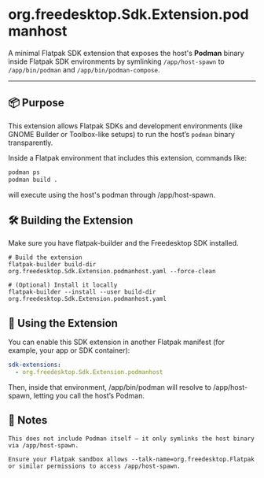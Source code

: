# org.freedesktop.Sdk.Extension.podmanhost

A minimal Flatpak SDK extension that exposes the host's
**Podman** binary inside Flatpak SDK environments
by symlinking `/app/host-spawn` to `/app/bin/podman` and `/app/bin/podman-compose`.

---

## 📦 Purpose

This extension allows Flatpak SDKs and development environments
(like GNOME Builder or Toolbox-like setups) to run
the host’s `podman` binary transparently.

Inside a Flatpak environment that includes this extension, commands like:

```bash
podman ps
podman build .
```

will execute using the host's podman through /app/host-spawn.

## 🛠️ Building the Extension

Make sure you have flatpak-builder and the Freedesktop SDK installed.

```
# Build the extension
flatpak-builder build-dir org.freedesktop.Sdk.Extension.podmanhost.yaml --force-clean

# (Optional) Install it locally
flatpak-builder --install --user build-dir org.freedesktop.Sdk.Extension.podmanhost.yaml
```

## 🧩 Using the Extension

You can enable this SDK extension in another Flatpak manifest (for example, your app or SDK container):

```yaml
sdk-extensions:
  - org.freedesktop.Sdk.Extension.podmanhost
```

Then, inside that environment, /app/bin/podman will resolve to /app/host-spawn, letting you call the host’s Podman.

## 🧹 Notes

    This does not include Podman itself — it only symlinks the host binary via /app/host-spawn.

    Ensure your Flatpak sandbox allows --talk-name=org.freedesktop.Flatpak or similar permissions to access /app/host-spawn.

